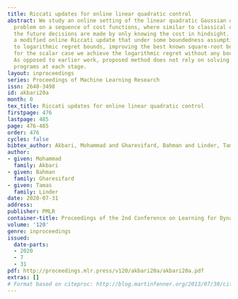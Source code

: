 ```yaml
---
title: Riccati updates for online linear quadratic control
abstract: We study an online setting of the linear quadratic Gaussian optimal control
  problem on a sequence of cost functions, where similar to classical online optimization,
  the future decisions are made by only knowing the cost in hindsight. We introduce
  a modified online Riccati update that under some boundedness assumptions, leads
  to logarithmic regret bounds, improving the best known square-root bound. In particular,
  for the scalar case we achieve the logarithmic regret without any boundedness assumption.
  As opposed to earlier work, proposed method does not rely on solving semi-definite
  programs at each stage.
layout: inproceedings
series: Proceedings of Machine Learning Research
issn: 2640-3498
id: akbari20a
month: 0
tex_title: Riccati updates for online linear quadratic control
firstpage: 476
lastpage: 485
page: 476-485
order: 476
cycles: false
bibtex_author: Akbari, Mohammad and Gharesifard, Bahman and Linder, Tamas
author:
- given: Mohammad
  family: Akbari
- given: Bahman
  family: Gharesifard
- given: Tamas
  family: Linder
date: 2020-07-31
address: 
publisher: PMLR
container-title: Proceedings of the 2nd Conference on Learning for Dynamics and Control
volume: '120'
genre: inproceedings
issued:
  date-parts:
  - 2020
  - 7
  - 31
pdf: http://proceedings.mlr.press/v120/akbari20a/akbari20a.pdf
extras: []
# Format based on citeproc: http://blog.martinfenner.org/2013/07/30/citeproc-yaml-for-bibliographies/
---
```

